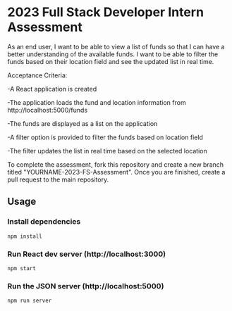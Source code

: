 # 2023 Full Stack Developer Intern Assessment

As an end user, I want to be able to view a list of funds so that I can have a better understanding of the available funds. I want to be able to filter the funds based on their location field and see the updated list in real time.

Acceptance Criteria:

-A React application is created

-The application loads the fund and location information from http://localhost:5000/funds

-The funds are displayed as a list on the application

-A filter option is provided to filter the funds based on location field

-The filter updates the list in real time based on the selected location


To complete the assessment, fork this repository and create a new branch titled "YOURNAME-2023-FS-Assessment". Once you are finished, create a pull request to the main repository.

## Usage

### Install dependencies

```
npm install
```

### Run React dev server (http://localhost:3000)

```
npm start
```

### Run the JSON server (http://localhost:5000)

```
npm run server
```
